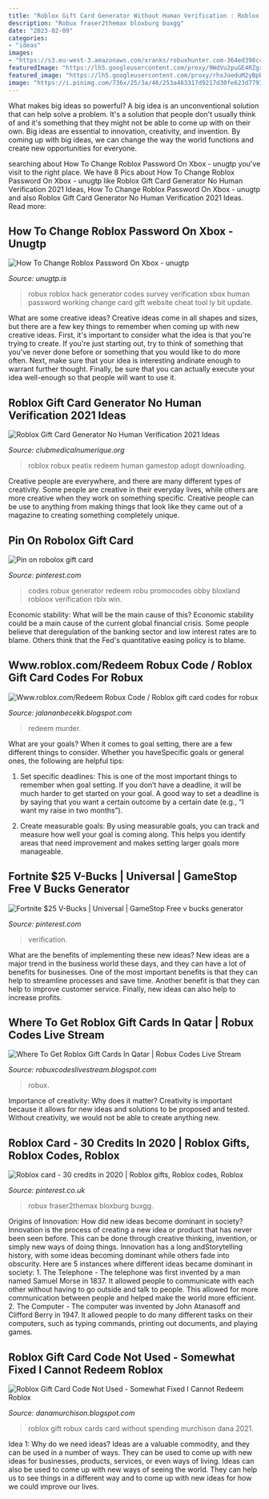 ```yaml
---
title: "Roblox Gift Card Generator Without Human Verification : Roblox Gift Card Generator No Human Verification 2021 Ideas"
description: "Robux fraser2themax bloxburg buxgg"
date: "2023-02-09"
categories:
- "ideas"
images:
- "https://s3.eu-west-3.amazonaws.com/xranks/robuxhunter.com-364ed398cc206d2e41cbd59fea3604f5e74d239cdf9d563565a2c1a996bd1a09.jpg"
featuredImage: "https://lh5.googleusercontent.com/proxy/9WdVu2puGE4RZgx1f69IdNMPjZSOu2Jb5xguDYcU-w8TVespaFFnwQnCfLXzCq_dozXeNj5qZ0bomJM06irKQ9VaLBjYm229-7gcbwuNxzEBHdeL-OnU5ADlGL4NT1I=w1200-h630-p-k-no-nu"
featured_image: "https://lh5.googleusercontent.com/proxy/rhxJoeduM2yBpBCt4BQJ_Aw8TVArBfhmE-5rc0fZyWKwHdiK40Mv5twbFM-AzF8CV0TPf3gUUEenVMSptyNAE-3FkyPjrL9AD_29UXLk1OMOVq8eaYOccAGrKw=w1200-h630-p-k-no-nu"
image: "https://i.pinimg.com/736x/25/3a/46/253a463317d9217d30fe623d7793fdab.jpg"
---
```



What makes big ideas so powerful?
A big idea is an unconventional solution that can help solve a problem. It's a solution that people don't usually think of and it's something that they might not be able to come up with on their own. Big ideas are essential to innovation, creativity, and invention. By coming up with big ideas, we can change the way the world functions and create new opportunities for everyone.

	

		
searching about How To Change Roblox Password On Xbox - unugtp you've visit to the right place. We have 8 Pics about How To Change Roblox Password On Xbox - unugtp like Roblox Gift Card Generator No Human Verification 2021 Ideas, How To Change Roblox Password On Xbox - unugtp and also Roblox Gift Card Generator No Human Verification 2021 Ideas. Read more:
		
    
## How To Change Roblox Password On Xbox - Unugtp

<img loading=lazy src="https://i.pinimg.com/originals/5a/f4/ab/5af4abb4e9ca194fa63614e0b3802960.jpg" onerror="this.onerror=null;this.src='https://tse2.mm.bing.net/th?id=OIP.b84_PT4GgsTqbCknNiMjDAHaEK&amp;pid=15.1';" alt="How To Change Roblox Password On Xbox - unugtp">

_Source: unugtp.is_

>robux roblox hack generator codes survey verification xbox human password working change card gift website cheat tool ly bit update. 

	

What are some creative ideas?
Creative ideas come in all shapes and sizes, but there are a few key things to remember when coming up with new creative ideas. First, it's important to consider what the idea is that you're trying to create. If you're just starting out, try to think of something that you've never done before or something that you would like to do more often. Next, make sure that your idea is interesting andinate enough to warrant further thought. Finally, be sure that you can actually execute your idea well-enough so that people will want to use it.

    
## Roblox Gift Card Generator No Human Verification 2021 Ideas

<img loading=lazy src="https://i.pinimg.com/originals/f4/f4/f4/f4f4f48bee9151050cdfa7ab2977bcee.jpg" onerror="this.onerror=null;this.src='https://tse1.mm.bing.net/th?id=OIP.itcIegGaWR4MiwF0VwcKZAHaEK&amp;pid=15.1';" alt="Roblox Gift Card Generator No Human Verification 2021 Ideas">

_Source: clubmedicalnumerique.org_

>roblox robux peatix redeem human gamestop adopt downloading. 

	

Creative people are everywhere, and there are many different types of creativity. Some people are creative in their everyday lives, while others are more creative when they work on something specific. Creative people can be use to anything from making things that look like they came out of a magazine to creating something completely unique.

    
## Pin On Robolox Gift Card

<img loading=lazy src="https://i.pinimg.com/originals/f9/c9/8c/f9c98c23eef16fd827dee1f139e1e274.jpg" onerror="this.onerror=null;this.src='https://tse4.mm.bing.net/th?id=OIP.PK_jCuxQYlqF3unB-G6QQwHaEK&amp;pid=15.1';" alt="Pin on robolox gift card">

_Source: pinterest.com_

>codes robux generator redeem robu promocodes obby bloxland robloox verification rblx win. 

	

Economic stability: What will be the main cause of this?
Economic stability could be a main cause of the current global financial crisis. Some people believe that deregulation of the banking sector and low interest rates are to blame. Others think that the Fed's quantitative easing policy is to blame.

    
## Www.roblox.com/Redeem Robux Code / Roblox Gift Card Codes For Robux

<img loading=lazy src="https://lh5.googleusercontent.com/proxy/rhxJoeduM2yBpBCt4BQJ_Aw8TVArBfhmE-5rc0fZyWKwHdiK40Mv5twbFM-AzF8CV0TPf3gUUEenVMSptyNAE-3FkyPjrL9AD_29UXLk1OMOVq8eaYOccAGrKw=w1200-h630-p-k-no-nu" onerror="this.onerror=null;this.src='https://tse1.mm.bing.net/th?id=OIP.buGugP14JxhVMT2N1bJSgAHaD4&amp;pid=15.1';" alt="Www.roblox.com/Redeem Robux Code / Roblox gift card codes for robux">

_Source: jalananbecekk.blogspot.com_

>redeem murder. 

	

What are your goals?
When it comes to goal setting, there are a few different things to consider. Whether you haveSpecific goals or general ones, the following are helpful tips:
1. Set specific deadlines: This is one of the most important things to remember when goal setting. If you don’t have a deadline, it will be much harder to get started on your goal. A good way to set a deadline is by saying that you want a certain outcome by a certain date (e.g., “I want my raise in two months”).

2. Create measurable goals: By using measurable goals, you can track and measure how well your goal is coming along. This helps you identify areas that need improvement and makes setting larger goals more manageable.

    
## Fortnite $25 V-Bucks | Universal | GameStop Free V Bucks Generator

<img loading=lazy src="https://i.pinimg.com/736x/cd/52/d1/cd52d1fdc56796d093670938eedd3253.jpg" onerror="this.onerror=null;this.src='https://tse3.mm.bing.net/th?id=OIP.nt9pIgzxtwIf9sxcjHvvpwHaKd&amp;pid=15.1';" alt="Fortnite $25 V-Bucks | Universal | GameStop Free v bucks generator">

_Source: pinterest.com_

>verification. 

	

What are the benefits of implementing these new ideas?
New ideas are a major trend in the business world these days, and they can have a lot of benefits for businesses. One of the most important benefits is that they can help to streamline processes and save time. Another benefit is that they can help to improve customer service. Finally, new ideas can also help to increase profits.

    
## Where To Get Roblox Gift Cards In Qatar | Robux Codes Live Stream

<img loading=lazy src="https://lh5.googleusercontent.com/proxy/9WdVu2puGE4RZgx1f69IdNMPjZSOu2Jb5xguDYcU-w8TVespaFFnwQnCfLXzCq_dozXeNj5qZ0bomJM06irKQ9VaLBjYm229-7gcbwuNxzEBHdeL-OnU5ADlGL4NT1I=w1200-h630-p-k-no-nu" onerror="this.onerror=null;this.src='https://tse2.mm.bing.net/th?id=OIP.Gz0HZVbub3tWekH-WJH8NgHaEJ&amp;pid=15.1';" alt="Where To Get Roblox Gift Cards In Qatar | Robux Codes Live Stream">

_Source: robuxcodeslivestream.blogspot.com_

>robux. 

	

Importance of creativity: Why does it matter?
Creativity is important because it allows for new ideas and solutions to be proposed and tested. Without creativity, we would not be able to create anything new.

    
## Roblox Card - 30 Credits In 2020 | Roblox Gifts, Roblox Codes, Roblox

<img loading=lazy src="https://i.pinimg.com/736x/25/3a/46/253a463317d9217d30fe623d7793fdab.jpg" onerror="this.onerror=null;this.src='https://tse4.mm.bing.net/th?id=OIP.SR3Mo-gAqSAjVfr-cFM9MAAAAA&amp;pid=15.1';" alt="Roblox card - 30 credits in 2020 | Roblox gifts, Roblox codes, Roblox">

_Source: pinterest.co.uk_

>robux fraser2themax bloxburg buxgg. 

	

Origins of Innovation: How did new ideas become dominant in society?
Innovation is the process of creating a new idea or product that has never been seen before. This can be done through creative thinking, invention, or simply new ways of doing things. Innovation has a long andStorytelling history, with some ideas becoming dominant while others fade into obscurity. Here are 5 instances where different ideas became dominant in society: 1. The Telephone - The telephone was first invented by a man named Samuel Morse in 1837. It allowed people to communicate with each other without having to go outside and talk to people. This allowed for more communication between people and helped make the world more efficient. 2. The Computer - The computer was invented by John Atanasoff and Clifford Berry in 1947. It allowed people to do many different tasks on their computers, such as typing commands, printing out documents, and playing games.

    
## Roblox Gift Card Code Not Used - Somewhat Fixed I Cannot Redeem Roblox

<img loading=lazy src="https://s3.eu-west-3.amazonaws.com/xranks/robuxhunter.com-364ed398cc206d2e41cbd59fea3604f5e74d239cdf9d563565a2c1a996bd1a09.jpg" onerror="this.onerror=null;this.src='https://tse1.mm.bing.net/th?id=OIP.BxH3K9dLXDB7m8r9S1jNcgHaEK&amp;pid=15.1';" alt="Roblox Gift Card Code Not Used - Somewhat Fixed I Cannot Redeem Roblox">

_Source: danamurchison.blogspot.com_

>roblox gift robux cards card without spending murchison dana 2021. 

	

Idea 1: Why do we need ideas?
Ideas are a valuable commodity, and they can be used in a number of ways. They can be used to come up with new ideas for businesses, products, services, or even ways of living. Ideas can also be used to come up with new ways of seeing the world. They can help us to see things in a different way and to come up with new ideas for how we could improve our lives.

